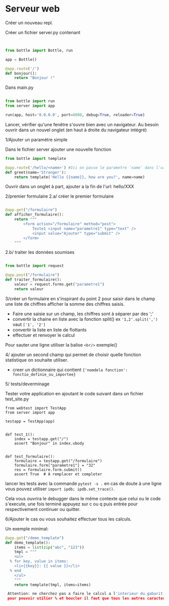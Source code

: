 Serveur web
===========

Créer un nouveau repl.

Créer un fichier server.py contenant

```python


from bottle import Bottle, run

app = Bottle()

@app.route('/')
def bonjour():
    return "Bonjour !"
```

Dans main.py

```python

from bottle import run
from server import app

run(app, host='0.0.0.0', port=8080, debug=True, reloader=True)

```

Lancer, vérifier qu'une fenêtre s'ouvre bien avec un navigateur.
Au besoin ouvrir dans un nouvel onglet (en haut à droite du
navigateur intégré)

1/Ajouter un paramètre simple

Dans le fichier server ajouter une nouvelle fonction

```python
from bottle import template

@app.route('/hello/<name>') #Ici on passe le parametre `name` dans l'url
def greet(name='Stranger'):
    return template('Hello {{name}}, how are you?', name=name)

```

Ouvrir dans un onglet à part, ajouter a la fin de l'url: hello/XXX

2/premier formulaire
2.a/ créer le premier formulaire

```python

@app.get("/formulaire")
def afficher_formulaire():
    return """
        <form action="/formulaire" method="post">
            Texte1 <input name="parametre1" type="text" />
            <input value="Ajouter" type="submit" />
        </form>
    """
```

2.b/ traiter les données soumises

```python

from bottle import request

@app.post("/formulaire")
def traiter_formulaire():
    valeur = request.forms.get("parametre1")
    return valeur

```


3/créer un formulaire en s'inspirant du point 2 pour saisir dans le champ une
liste de chiffres afficher la somme des chiffres saisis.

- Faire une saisie sur un champ, les chiffres sont à séparer par des ';'
- convertir la chaine en liste avec la fonction split()
  ex `'1,2'.split(',')` vaut `['1', '2']`
- convertir la liste en liste de flottants
- effectuer et renvoyer le calcul

Pour sauter une ligne utiliser la balise `<br/>` exemple()


4/ ajouter un second champ qui permet de choisir quelle fonction
statistique on souhaite utiliser.

- creer un dictionnaire qui contient `{'nomdela fonction': fonctio_definie_ou_importee}`



5/ tests/deverminage

Tester votre application en ajoutant le code suivant dans un fichier test_site.py

```
from webtest import TestApp
from server import app

testapp = TestApp(app)


def test_1():
    index = testapp.get("/")
    assert "Bonjour" in index.ubody


def test_formulaire():
    formulaire = testapp.get("/formulaire")
    formulaire.form["parametre1"] = "32"
    res = formulaire.form.submit()
    assert True  # A remplacer et completer

```
lancer les tests avec la commande `pytest -s .`
en cas de doute à une ligne vous pouvez utiliser `import ipdb; ipdb.set_trace()`.

Cela vous ouvrira le debugger dans le même contexte que celui ou le code s'execute,
une fois terminé appuyez sur c ou q puis entrée pour respectivement continuer ou quitter.


6/Ajouter le cas ou vous souhaitez effectuer tous les calculs.

Un exemple minimal:

```python
@app.get("/demo_template")
def demo_template():
    items = list(zip("abc", "123"))
    tmpl = """
    <ul>
  % for key, value in items:
    <li>{{key}}: {{ value }}</li>
  % end
    </ul>
    """
    return template(tmpl, items=items)

 Attention: ne cherchez pas a faire le calcul a l'interieur du gabarit.
 pour pouvoir utilier % et boucler il faut que tous les autres caracteres preceent soient des espaces.



